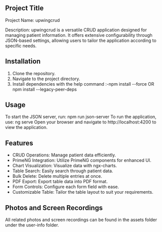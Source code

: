 ## Project Title
Project Name: upwingcrud

Description: upwingcrud is a versatile CRUD application designed for managing patient information. It offers extensive configurability through JSON-based settings, allowing users to tailor the application according to specific needs.

## Installation

1. Clone the repository.
2. Navigate to the project directory.
3. Install dependencies with the help command :-npm install --force OR npm install --legacy-peer-deps

## Usage
To start the JSON server, run: npm run json-server
To run the application, use: ng serve
Open your browser and navigate to http://localhost:4200 to view the application.

## Features

- CRUD Operations: Manage patient data efficiently.
- PrimeNG Integration: Utilize PrimeNG components for enhanced UI.
- Chart Visualization: Visualize data with ngx-charts.
- Table Search: Easily search through patient data.
- Bulk Delete: Delete multiple entries at once.
- PDF Export: Export table data into PDF format.
- Form Controls: Configure each form field with ease.
- Customizable Table: Tailor the table layout to suit your requirements.

## Photos and Screen Recordings

All related photos and screen recordings can be found in the assets folder under the user-info folder.
